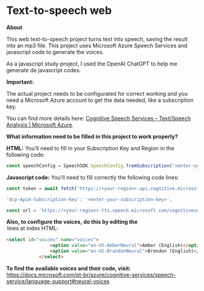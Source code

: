 # Text-to-speech web

**About**

This web text-to-speech project turns text into speech, saving the result into an mp3 file. This project uses Microsoft Azure Speech Services and javascript code to generate the voices.

As a javascript study project, I used the OpenAI ChatGPT to help me generate de javascript codes.



**Important:**

The actual project needs to be configurated for correct working and you need a Microsoft Azure account to get the data needed, like a subscription key.

You can find more details here: [Cognitive Speech Services – Text/Speech Analysis | Microsoft Azure](https://azure.microsoft.com/en-us/products/cognitive-services/speech-services/).



**What information need to be filled in this project to work properly?**

**HTML:** You'll need to fill in your Subscription Key and Region in the following code:

```javascript
const speechConfig = SpeechSDK.SpeechConfig.fromSubscription("<enter-your-subscription-key>", "enter-your-region");
```

**Javascript code:** You'll need to fill correctly the following code lines:

```javascript
const token = await fetch('https://<your-region>.api.cognitive.microsoft.com/sts/v1.0/issuetoken', {}
```

```javascript
'Ocp-Apim-Subscription-Key': '<enter-your-subscription-key>',
```

```javascript
const url = `https://<your-region>.tts.speech.microsoft.com/cognitiveservices/v1?language=${voice}&voice=${voice}`;
```

**Also, to configure the voices, do this by editing the <option> lines at index HTML:**

```html
<select id="voices" name="voices">
                <option value="en-US-AmberNeural">Amber (English)</option>
                <option value="en-US-BrandonNeural">Brendon (English)</option>
            </select>
```

**To find the available voices and their code, visit:** https://docs.microsoft.com/pt-br/azure/cognitive-services/speech-service/language-support#neural-voices
